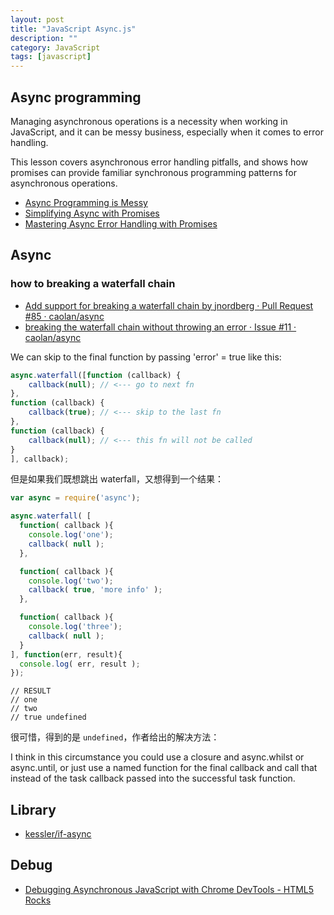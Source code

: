 ```yaml
---
layout: post
title: "JavaScript Async.js"
description: ""
category: JavaScript
tags: [javascript]
--- 
```


## Async programming

Managing asynchronous operations is a necessity when working in JavaScript, and it can be messy business, especially when it comes to error handling.

This lesson covers asynchronous error handling pitfalls, and shows how promises can provide familiar synchronous programming patterns for asynchronous operations.

- [Async Programming is Messy](http://know.cujojs.com/tutorials/async/async-programming-is-messy)
- [Simplifying Async with Promises](/tutorials/async/simplifying-async-with-promises)
- [Mastering Async Error Handling with Promises](/tutorials/async/mastering-async-error-handling-with-promises)

## Async

### how to breaking a waterfall chain

- [Add support for breaking a waterfall chain by jnordberg · Pull Request #85 · caolan/async](https://github.com/caolan/async/pull/85)
- [breaking the waterfall chain without throwing an error · Issue #11 · caolan/async](https://github.com/caolan/async/issues/11)

We can skip to the final function by passing 'error' = true like this:

```js
async.waterfall([function (callback) {
	callback(null); // <--- go to next fn
},
function (callback) {
	callback(true); // <--- skip to the last fn
},
function (callback) {
	callback(null); // <--- this fn will not be called
}
], callback);
```

但是如果我们既想跳出 waterfall，又想得到一个结果：

```js
var async = require('async');

async.waterfall( [
  function( callback ){
    console.log('one');
    callback( null );
  },

  function( callback ){
    console.log('two');
    callback( true, 'more info' );
  },

  function( callback ){
    console.log('three');
    callback( null );
  }
], function(err, result){
  console.log( err, result );
});
```

```
// RESULT
// one
// two
// true undefined
```

很可惜，得到的是 `undefined`，作者给出的解决方法：

I think in this circumstance you could use a closure and async.whilst or async.until, or just use a named function for the final callback and call that instead of the task callback passed into the successful task function.

## Library

- [kessler/if-async](https://github.com/kessler/if-async)

## Debug

- [Debugging Asynchronous JavaScript with Chrome DevTools - HTML5 Rocks](http://www.html5rocks.com/en/tutorials/developertools/async-call-stack/)
